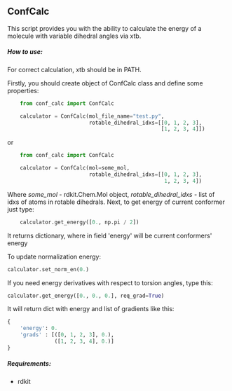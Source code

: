 ## ConfCalc

This script provides you with the ability to calculate the energy of a molecule with variable dihedral angles via xtb.

##### How to use:

For correct calculation, xtb should be in PATH.

Firstly, you should create object of ConfCalc class and define some properties:

```python
    from conf_calc import ConfCalc

    calculator = ConfCalc(mol_file_name="test.py", 
                          rotable_dihedral_idxs=[[0, 1, 2, 3],
                                                 [1, 2, 3, 4]])
```

or

```python
    from conf_calc import ConfCalc

    calculator = ConfCalc(mol=some_mol, 
                          rotable_dihedral_idxs=[[0, 1, 2, 3],
                                                  1, 2, 3, 4])
```

Where *some_mol* - rdkit.Chem.Mol object, *rotable_dihedral_idxs* - list of idxs of atoms in rotable dihedrals.
Next, to get energy of current conformer just type:

```python
    calculator.get_energy([0., np.pi / 2])
```

It returns dictionary, where in field 'energy' will be current conformers' energy

To update normalization energy:

```python
calculator.set_norm_en(0.)
```

If you need energy derivatives with respect to torsion angles, type this:

```python
calculator.get_energy([0., 0., 0.], req_grad=True)
```

It will return dict with energy and list of gradients like this:

```python
{
    'energy': 0.
    'grads' : [([0, 1, 2, 3], 0.), 
               ([1, 2, 3, 4], 0.)]
}
```

##### Requirements:

* rdkit
